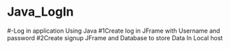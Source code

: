 # Java_LogIn
#-Log in application Using Java
#1Create log in  JFrame   with Username and password
#2Create signup JFrame and Database to store Data In Local host 
